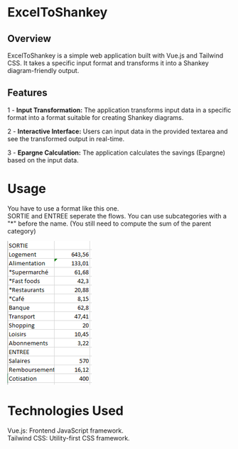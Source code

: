 # ExcelToShankey
## Overview
ExcelToShankey is a simple web application built with Vue.js and Tailwind CSS. It takes a specific input format and transforms it into a Shankey diagram-friendly output.

## Features
1 - **Input Transformation:** The application transforms input data in a specific format into a format suitable for creating Shankey diagrams.

2 - **Interactive Interface:** Users can input data in the provided textarea and see the transformed output in real-time.

3 - **Epargne Calculation:** The application calculates the savings (Epargne) based on the input data.

# Usage
You have to use a format like this one.  
SORTIE and ENTREE seperate the flows.
You can use subcategories with a "*" before the name. (You still need to compute the sum of the parent category) 

![Exemple Image](https://github.com/Mateleo/ExcelToSankey/blob/master/public/exemple.PNG?raw=true)

# Technologies Used
Vue.js: Frontend JavaScript framework.  
Tailwind CSS: Utility-first CSS framework.